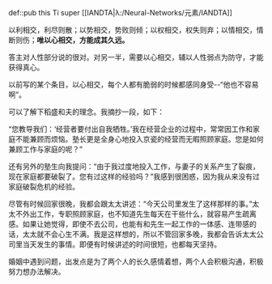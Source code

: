 def::pub this Ti super [[IANDTA|λ:/Neural-Networks/元素/IANDTA]]

以利相交，利尽则散；以势相交，势败则倾；以权相交，权失则弃；以情相交，情断则伤；**唯以心相交，方能成其久远。**

答主对人性部分说的很对。对另一半，需要以心相交，辅以人性弱点为防守，才能获得真心。

以前写的某个条目，以心相交，每个人都有脆弱的时候都感同身受--“他也不容易啊”。

可以了解下稻盛和夫的理念。我摘抄一段，如下：

“您教导我们：‘经营者要付出自我牺牲。’我在经营企业的过程中，常常因工作和家庭不能兼顾而烦恼。塾长更是全身心地投入京瓷的经营而无暇照顾家庭。您是如何兼顾工作与家庭的呢？”

还有另外的塾生向我提问：“由于我过度地投入工作，与妻子的关系产生了裂痕，现在家庭都要破裂了。您有过这样的经验吗？”我感到很困惑，因为我从来没有过家庭破裂危机的经验。

尽管有时候回家很晚，我都会跟太太讲述：“今天公司里发生了这样那样的事。”太太不外出工作，专职照顾家庭，也不知道先生每天在干些什么，就容易产生疏离感。如果让她觉得，即使不去公司，也能有和先生一起工作的一体感、连带感的话，太太就不会心生不满。我是这样想的，所以不管回家多晚，我都会告诉太太公司里当天发生的事情。即便有时候讲述的时间很短，也都每天坚持。

婚姻中遇到问题，出发点是为了两个人的长久感情着想，两个人会积极沟通，积极努力想办法解决。